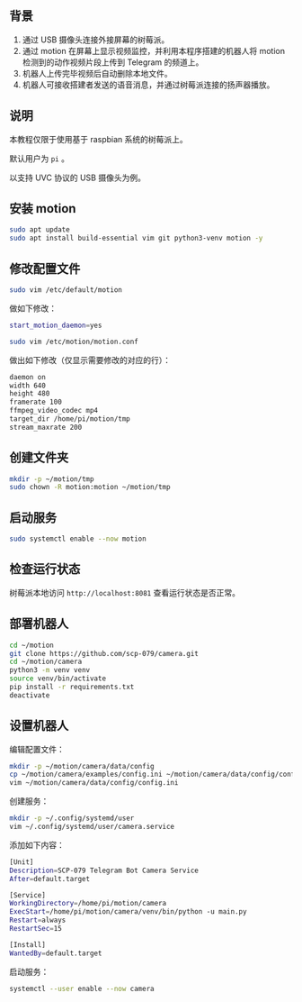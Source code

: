 ## 背景

1. 通过 USB 摄像头连接外接屏幕的树莓派。
2. 通过 motion 在屏幕上显示视频监控，并利用本程序搭建的机器人将 motion 检测到的动作视频片段上传到 Telegram 的频道上。
3. 机器人上传完毕视频后自动删除本地文件。
4. 机器人可接收搭建者发送的语音消息，并通过树莓派连接的扬声器播放。

## 说明

本教程仅限于使用基于 raspbian 系统的树莓派上。

默认用户为 `pi` 。

以支持 UVC 协议的 USB 摄像头为例。

## 安装 motion

```bash 
sudo apt update 
sudo apt install build-essential vim git python3-venv motion -y 
```

## 修改配置文件

```bash 
sudo vim /etc/default/motion
```

做如下修改：

```bash /etc/default/motion
start_motion_daemon=yes
``` 

```bash 
sudo vim /etc/motion/motion.conf 
```

做出如下修改（仅显示需要修改的对应的行）：

```bash /etc/motion/motion.conf
daemon on 
width 640
height 480
framerate 100
ffmpeg_video_codec mp4
target_dir /home/pi/motion/tmp
stream_maxrate 200
```

## 创建文件夹

```bash 
mkdir -p ~/motion/tmp 
sudo chown -R motion:motion ~/motion/tmp
```

## 启动服务

```bash 
sudo systemctl enable --now motion
```

## 检查运行状态

树莓派本地访问 `http://localhost:8081` 查看运行状态是否正常。

## 部署机器人

```bash 
cd ~/motion 
git clone https://github.com/scp-079/camera.git
cd ~/motion/camera 
python3 -m venv venv
source venv/bin/activate
pip install -r requirements.txt
deactivate
```

## 设置机器人

编辑配置文件：

```bash 
mkdir -p ~/motion/camera/data/config
cp ~/motion/camera/examples/config.ini ~/motion/camera/data/config/config.ini 
vim ~/motion/camera/data/config/config.ini 
```

创建服务：

```bash 
mkdir -p ~/.config/systemd/user 
vim ~/.config/systemd/user/camera.service 
``` 

添加如下内容：

```bash ~/.config/systemd/user/camera.service
[Unit]
Description=SCP-079 Telegram Bot Camera Service
After=default.target

[Service]
WorkingDirectory=/home/pi/motion/camera
ExecStart=/home/pi/motion/camera/venv/bin/python -u main.py
Restart=always
RestartSec=15

[Install]
WantedBy=default.target
```

启动服务：

```bash 
systemctl --user enable --now camera
```
